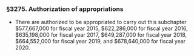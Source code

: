 ### §3275. Authorization of appropriations
* There are authorized to be appropriated to carry out this subchapter $577,667,000 for fiscal year 2015, $622,286,000 for fiscal year 2016, $635,198,000 for fiscal year 2017, $649,287,000 for fiscal year 2018, $664,552,000 for fiscal year 2019, and $678,640,000 for fiscal year 2020.